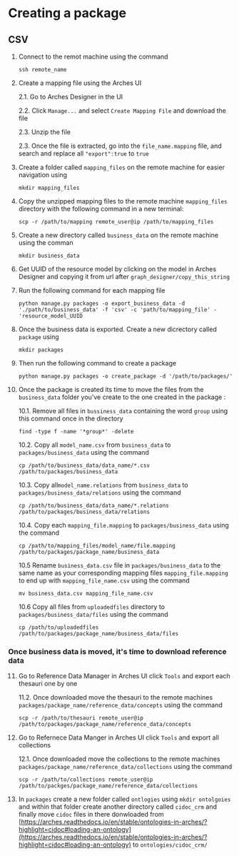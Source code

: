 # Creating a package

## CSV
1. Connect to the remot machine using the command

    `ssh remote_name`

2. Create a mapping file using the Arches UI

    2.1. Go to Arches Designer in the UI

    2.2. Click `Manage...` and select `Create Mapping File` and download the file

    2.3. Unzip the file

    2.3. Once the file is extracted, go into the `file_name.mapping` file, and search and replace all `"export":true` to `true`

3. Create a folder called `mapping_files` on the remote machine for easier navigation using 

    `mkdir mapping_files` 

4. Copy the unzipped mapping files to the remote machine `mapping_files` directory with the following command in a new terminal:

    `scp -r /path/to/mapping remote_user@ip /path/to/mapping_files`

5. Create a new directory called `business_data` on the remote machine using the comman

    `mkdir business_data`

6. Get UUID of the resource model by clicking on the model in Arches Designer and copying it from url after `graph_designer/copy_this_string`

7. Run the following command for each mapping file

    `python manage.py packages -o export_business_data -d './path/to/business_data' -f 'csv' -c 'path/to/mapping_file' -'resource_model_UUID`

8. Once the business data is exported. Create a new dicrectory called `package` using 

    `mkdir packages`

9. Then run the following command to create a package

    `python manage.py packages -o create_package -d '/path/to/packages/'`

10. Once the package is created its time to move the files from the `business_data` folder you've create to the one created in the package :

    10.1. Remove all files in `bussiness_data` containing the word `group` using this command once in the directory

    ```
    find -type f -name '*group*' -delete
    ```

    10.2. Copy  all `model_name.csv` from `business_data` to `packages/business_data` using the command 

    ```
    cp /path/to/business_data/data_name/*.csv /path/to/packages/business_data
    ```

    10.3. Copy all`model_name.relations` from `business_data` to `packages/business_data/relations` using the command

    ```
    cp /path/to/business_data/data_name/*.relations /path/to/packages/business_data/relations
    ```

    10.4. Copy each `mapping_file.mapping` to `packages/business_data` 
    using the command 

    ```
    cp /path/to/mapping_files/model_name/file.mapping /path/to/packages/package_name/business_data
    ```

    10.5 Rename `business_data.csv` file in `packages/business_data` to the same name as your corresponding mapping files `mapping_file.mapping` to end up with `mapping_file_name.csv` using the command

    ```
    mv business_data.csv mapping_file_name.csv 
    ``` 
    
    10.6 Copy all files from `uploadedfiles` directory to `packages/business_data/files` using the command
    
    ```
    cp /path/to/uploadedfiles /path/to/packages/package_name/business_data/files
    ```

### Once business data is moved, it's time to download reference data

11. Go to Reference Data Manager in Arches UI click  `Tools` and export each thesauri one by one

    11.2. Once downloaded move the thesauri to the remote machines `packages/package_name/reference_data/concepts` using the command

    ```
    scp -r /path/to/thesauri remote_user@ip /path/to/packages/package_name/reference_data/concepts
    ```

12. Go to Refernece Data Manger in Arches UI click `Tools` and export all collections

    12.1. Once downloaded move the collections to the remote machines `packages/package_name/reference_data/collections` using the command

    ```
    scp -r /path/to/collections remote_user@ip /path/to/packges/package_name/reference_data/collections
    ```

13. In `packages` create a new folder called `ontlogies` using `mkdir ontolgoies` and within that folder create another directory called `cidoc_crm` and finally move `cidoc` files in there donwloaded from [https://arches.readthedocs.io/en/stable/ontologies-in-arches/?highlight=cidoc#loading-an-ontology](https://arches.readthedocs.io/en/stable/ontologies-in-arches/?highlight=cidoc#loading-an-ontology)
to `ontologies/cidoc_crm/`
